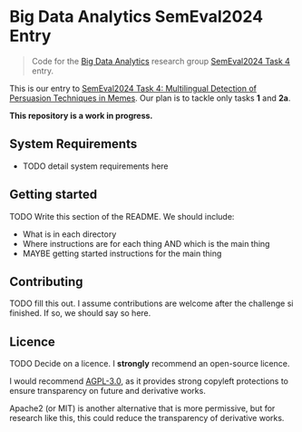 # Big Data Analytics SemEval2024 Entry

> Code for the [Big Data Analytics](https://bda-hull.github.io/) research group [SemEval2024 Task 4](https://propaganda.math.unipd.it/semeval2024task4/index.html) entry.

This is our entry to [SemEval2024 Task 4: Multilingual Detection of Persuasion Techniques in Memes](https://propaganda.math.unipd.it/semeval2024task4/index.html). Our plan is to tackle only tasks **1** and **2a**.

**This repository is a work in progress.**

## System Requirements
- TODO detail system requirements here

## Getting started
TODO Write this section of the README. We should include:

- What is in each directory
- Where instructions are for each thing AND which is the main thing
- MAYBE getting started instructions for the main thing

## Contributing
TODO fill this out. I assume contributions are welcome after the challenge si finished. If so, we should say so here.

## Licence
TODO Decide on a licence. I **strongly** recommend an open-source licence.

I would recommend [AGPL-3.0](https://choosealicense.com/licenses/agpl-3.0/), as it provides strong copyleft protections to ensure transparency on future and derivative works.

Apache2 (or MIT) is another alternative that is more permissive, but for research like this, this could reduce the transparency of derivative works.